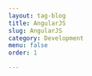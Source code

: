 ```yaml
---
layout: tag-blog
title: AngularJS
slug: AngularJS
category: Development
menu: false
order: 1

---
```

